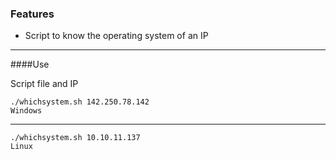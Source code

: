 ### Features

- Script to know the operating system of an IP

----
####Use

Script file and IP

	./whichsystem.sh 142.250.78.142 
	Windows
-----
	./whichsystem.sh 10.10.11.137
	Linux

